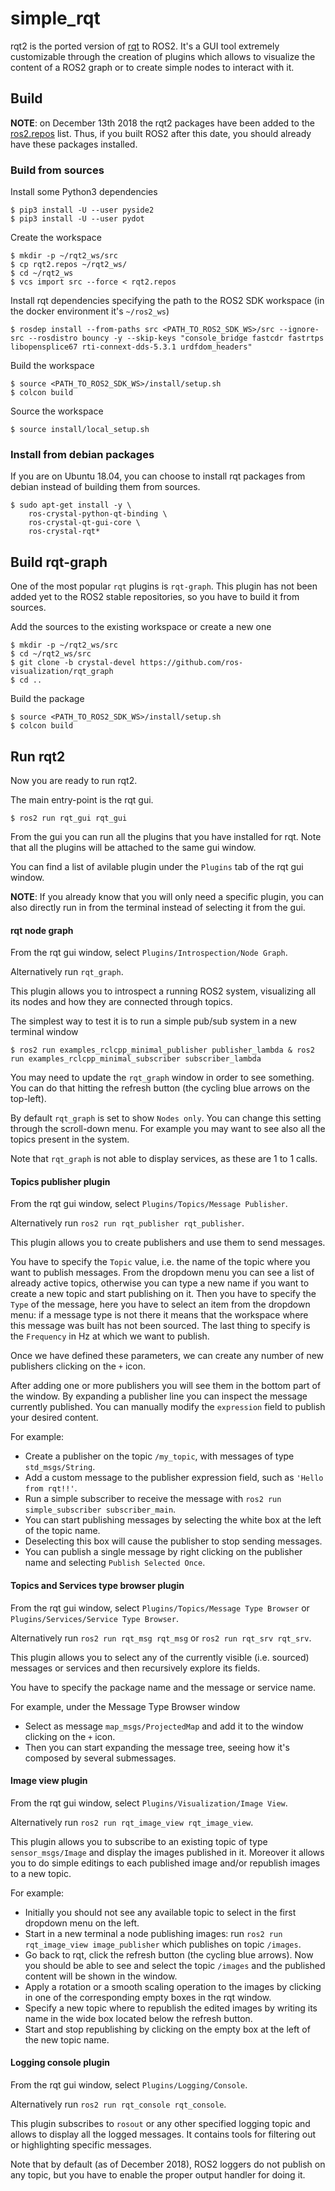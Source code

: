 # simple_rqt

rqt2 is the ported version of [rqt](http://wiki.ros.org/rqt) to ROS2.
It's a GUI tool extremely customizable through the creation of plugins which allows to visualize the content of a ROS2 graph or to create simple nodes to interact with it.

## Build

**NOTE**: on December 13th 2018 the rqt2 packages have been added to the [ros2.repos](https://github.com/ros2/ros2/blob/master/ros2.repos) list.
Thus, if you built ROS2 after this date, you should already have these packages installed.

### Build from sources

Install some Python3 dependencies

    $ pip3 install -U --user pyside2
    $ pip3 install -U --user pydot

Create the workspace

    $ mkdir -p ~/rqt2_ws/src
    $ cp rqt2.repos ~/rqt2_ws/
    $ cd ~/rqt2_ws
    $ vcs import src --force < rqt2.repos


Install rqt dependencies specifying the path to the ROS2 SDK workspace (in the docker environment it's `~/ros2_ws`)

    $ rosdep install --from-paths src <PATH_TO_ROS2_SDK_WS>/src --ignore-src --rosdistro bouncy -y --skip-keys "console_bridge fastcdr fastrtps libopensplice67 rti-connext-dds-5.3.1 urdfdom_headers"

Build the workspace

    $ source <PATH_TO_ROS2_SDK_WS>/install/setup.sh
    $ colcon build

Source the workspace

    $ source install/local_setup.sh


### Install from debian packages

If you are on Ubuntu 18.04, you can choose to install rqt packages from debian instead of building them from sources.

```
$ sudo apt-get install -y \
    ros-crystal-python-qt-binding \
    ros-crystal-qt-gui-core \
    ros-crystal-rqt*

```

## Build rqt-graph

One of the most popular `rqt` plugins is `rqt-graph`.
This plugin has not been added yet to the ROS2 stable repositories, so you have to build it from sources.

Add the sources to the existing workspace or create a new one

    $ mkdir -p ~/rqt2_ws/src
    $ cd ~/rqt2_ws/src
    $ git clone -b crystal-devel https://github.com/ros-visualization/rqt_graph
    $ cd ..

Build the package

    $ source <PATH_TO_ROS2_SDK_WS>/install/setup.sh
    $ colcon build

## Run rqt2

Now you are ready to run rqt2.

The main entry-point is the rqt gui.

    $ ros2 run rqt_gui rqt_gui

From the gui you can run all the plugins that you have installed for rqt.
Note that all the plugins will be attached to the same gui window.

You can find a list of avilable plugin under the `Plugins` tab of the rqt gui window.

**NOTE**: If you already know that you will only need a specific plugin, you can also directly run in from the terminal instead of selecting it from the gui.

#### rqt node graph

From the rqt gui window, select `Plugins/Introspection/Node Graph`.

Alternatively run `rqt_graph`.

This plugin allows you to introspect a running ROS2 system, visualizing all its nodes and how they are connected through topics.

The simplest way to test it is to run a simple pub/sub system in a new terminal window

    $ ros2 run examples_rclcpp_minimal_publisher publisher_lambda & ros2 run examples_rclcpp_minimal_subscriber subscriber_lambda

You may need to update the `rqt_graph` window in order to see something. You can do that hitting the refresh button (the cycling blue arrows on the top-left).

By default `rqt_graph` is set to show `Nodes only`. You can change this setting through the scroll-down menu.
For example you may want to see also all the topics present in the system.

Note that `rqt_graph` is not able to display services, as these are 1 to 1 calls.



#### Topics publisher plugin

From the rqt gui window, select `Plugins/Topics/Message Publisher`.

Alternatively run `ros2 run rqt_publisher rqt_publisher`.

This plugin allows you to create publishers and use them to send messages.

You have to specify the `Topic` value, i.e. the name of the topic where you want to publish messages.
From the dropdown menu you can see a list of already active topics, otherwise you can type a new name if you want to create a new topic and start publishing on it.
Then you have to specify the `Type` of the message, here you have to select an item from the dropdown menu: if a message type is not there it means that the workspace where this message was built has not been sourced.
The last thing to specify is the `Frequency` in Hz at which we want to publish.

Once we have defined these parameters, we can create any number of new publishers clicking on the `+` icon.

After adding one or more publishers you will see them in the bottom part of the window.
By expanding a publisher line you can inspect the message currently published.
You can manually modify the `expression` field to publish your desired content.

For example:

 - Create a publisher on the topic `/my_topic`, with messages of type `std_msgs/String`.
 - Add a custom message to the publisher expression field, such as `'Hello from rqt!!'`.
 - Run a simple subscriber to receive the message with `ros2 run simple_subscriber subscriber_main`.
 - You can start publishing messages by selecting the white box at the left of the topic name.
 - Deselecting this box will cause the publisher to stop sending messages.
 - You can publish a single message by right clicking on the publisher name and selecting `Publish Selected Once`.


#### Topics and Services type browser plugin

From the rqt gui window, select `Plugins/Topics/Message Type Browser` or `Plugins/Services/Service Type Browser`.

Alternatively run `ros2 run rqt_msg rqt_msg` or `ros2 run rqt_srv rqt_srv`.

This plugin allows you to select any of the currently visible (i.e. sourced) messages or services and then recursively explore its fields.

You have to specify the package name and the message or service name.

For example, under the Message Type Browser window

 - Select as message `map_msgs/ProjectedMap` and add it to the window clicking on the `+` icon.
 - Then you can start expanding the message tree, seeing how it's composed by several submessages.


#### Image view plugin

From the rqt gui window, select `Plugins/Visualization/Image View`.

Alternatively run `ros2 run rqt_image_view rqt_image_view`.

This plugin allows you to subscribe to an existing topic of type `sensor_msgs/Image` and display the images published in it.
Moreover it allows you to do simple editings to each published image and/or republish images to a new topic.

For example:

 - Initially you should not see any available topic to select in the first dropdown menu on the left.
 - Start in a new terminal a node publishing images: run `ros2 run rqt_image_view image_publisher` which publishes on topic `/images`.
 - Go back to rqt, click the refresh button (the cycling blue arrows). Now you should be able to see and select the topic `/images` and the published content will be shown in the window.
 - Apply a rotation or a smooth scaling operation to the images by clicking in one of the corresponding empty boxes in the rqt window.
 - Specify a new topic where to republish the edited images by writing its name in the wide box located below the refresh button.
 - Start and stop republishing by clicking on the empty box at the left of the new topic name.

#### Logging console plugin

From the rqt gui window, select `Plugins/Logging/Console`.

Alternatively run `ros2 run rqt_console rqt_console`.

This plugin subscribes to `rosout` or any other specified logging topic and allows to display all the logged messages.
It contains tools for filtering out or highlighting specific messages.

Note that by default (as of December 2018), ROS2 loggers do not publish on any topic, but you have to enable the proper output handler for doing it.